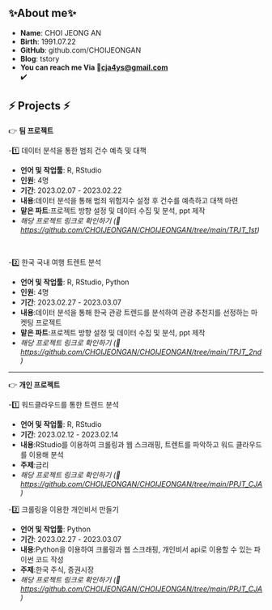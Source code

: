 ## ✨About me✨

- **Name**: CHOI JEONG AN
- **Birth**: 1991.07.22
- **GitHub**: github.com/CHOIJEONGAN
- **Blog**: tstory
- **You can reach me Via 💌cja4ys@gmail.com**
  <br>
  ✔️
  <br>

## ⚡ Projects ⚡

:point_right: **팀 프로젝트**

-1️⃣ 데이터 분석을 통한 범죄 건수 예측 및 대책

- **언어 및 작업툴**: R, RStudio
- **인원**: 4명
- **기간**: 2023.02.07 - 2023.02.22
- **내용**:데이터 분석을 통해 범죄 위험지수 설정 후 건수를 예측하고 대책 마련
- **맡은 파트**:프로젝트 방향 설정 및 데이터 수집 및 분석, ppt 제작
- _해당 프로젝트 링크로 확인하기 (🔗 https://github.com/CHOIJEONGAN/CHOIJEONGAN/tree/main/TPJT_1st)_

<br>

-2️⃣ 한국 국내 여행 트렌트 분석

- **언어 및 작업툴**: R, RStudio, Python
- **인원**: 4명
- **기간**: 2023.02.27 - 2023.03.07
- **내용**:데이터 분석을 통해 한국 관광 트렌드를 분석하여 관광 추천지를 선정하는 마켓팅 프로젝트
- **맡은 파트**:프로젝트 방향 설정 및 데이터 수집 및 분석, ppt 제작
- _해당 프로젝트 링크로 확인하기 (🔗 https://github.com/CHOIJEONGAN/CHOIJEONGAN/tree/main/TPJT_2nd)_

---

:point_right: **개인 프로젝트**

-1️⃣ 워드클라우드를 통한 트렌드 분석

- **언어 및 작업툴**: R, RStudio
- **기간**: 2023.02.12 - 2023.02.14
- **내용**:RStudio를 이용하여 크롤링과 웹 스크래핑, 트렌트를 파악하고 워드 클라우드를 이용해 분석
- **주제**:금리
- _해당 프로젝트 링크로 확인하기 (🔗 https://github.com/CHOIJEONGAN/CHOIJEONGAN/tree/main/PPJT_CJA)_

-2️⃣ 크롤링을 이용한 개인비서 만들기

- **언어 및 작업툴**: Python
- **기간**: 2023.02.27 - 2023.03.07
- **내용**:Python을 이용하여 크롤링과 웹 스크래핑, 개인비서 api로 이용할 수 있는 파이썬 코드 작성
- **주제**:한국 주식, 증권시장
- _해당 프로젝트 링크로 확인하기 (🔗 https://github.com/CHOIJEONGAN/CHOIJEONGAN/tree/main/PPJT_CJA)_
